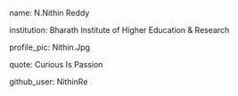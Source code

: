 name: N.Nithin Reddy

institution: Bharath Institute of Higher Education & Research 

profile_pic: Nithin.Jpg

quote: Curious Is Passion

github_user: NithinRe
